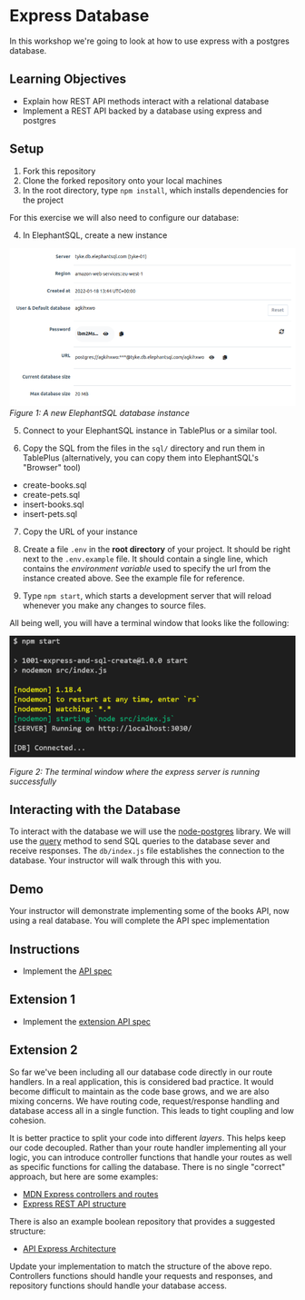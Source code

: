 # Express Database

In this workshop we're going to look at how to use express with a postgres database.

## Learning Objectives
* Explain how REST API methods interact with a relational database
* Implement a REST API backed by a database using express and postgres

## Setup

1. Fork this repository
2. Clone the forked repository onto your local machines
3. In the root directory, type `npm install`, which installs dependencies for the project

For this exercise we will also need to configure our database:

4. In ElephantSQL, create a new instance

![](images/elephaphantSQLInstance.png)
_Figure 1: A new ElephantSQL database instance_

5. Connect to your ElephantSQL instance in TablePlus or a similar tool.

6. Copy the SQL from the files in the `sql/` directory and run them in TablePlus (alternatively, you can copy them into ElephantSQL's "Browser" tool)

* create-books.sql
* create-pets.sql
* insert-books.sql
* insert-pets.sql

7. Copy the URL of your instance

8. Create a file `.env` in the __root directory__ of your project. It should be right next to the `.env.example` file. It should contain a single line, which contains the *environment variable* used to specify the url from the instance created above. See the example file for reference.

7. Type `npm start`, which starts a development server that will reload whenever you make any changes to source files.

All being well, you will have a terminal window that looks like the following:

![](images/terminal.png)

_Figure 2: The terminal window where the express server is running successfully_

## Interacting with the Database
To interact with the database we will use the [node-postgres](https://node-postgres.com/) library. We will use the [query](https://node-postgres.com/features/queries) method to send SQL queries to the database sever and receive responses. The `db/index.js` file establishes the connection to the database. Your instructor will walk through this with you.

## Demo
Your instructor will demonstrate implementing some of the books API, now using a real database. You will complete the API spec implementation

## Instructions
- Implement the [API spec](https://boolean-uk.github.io/api-express-database/)

## Extension 1
- Implement the [extension API spec](https://boolean-uk.github.io/api-express-database/extensions)

## Extension 2
So far we've been including all our database code directly in our route handlers. In a real application, this is considered bad practice. It would become difficult to maintain as the code base grows, and we are also mixing concerns. We have routing code, request/response handling and database access all in a single function. This leads to tight coupling and low cohesion.

It is better practice to split your code into different *layers*. This helps keep our code decoupled. Rather than your route handler implementing all your logic, you can introduce controller functions that handle your routes as well as specific functions for calling the database. There is no single "correct" approach, but here are some examples:

* [MDN Express controllers and routes](https://developer.mozilla.org/en-US/docs/Learn/Server-side/Express_Nodejs/routes)
* [Express REST API structure](https://www.coreycleary.me/project-structure-for-an-express-rest-api-when-there-is-no-standard-way)

There is also an example boolean repository that provides a suggested structure:

* [API Express Architecture](https://github.com/boolean-uk/api-express-architecture-example)

Update your implementation to match the structure of the above repo. Controllers functions should handle your requests and responses, and repository functions should handle your database access.
